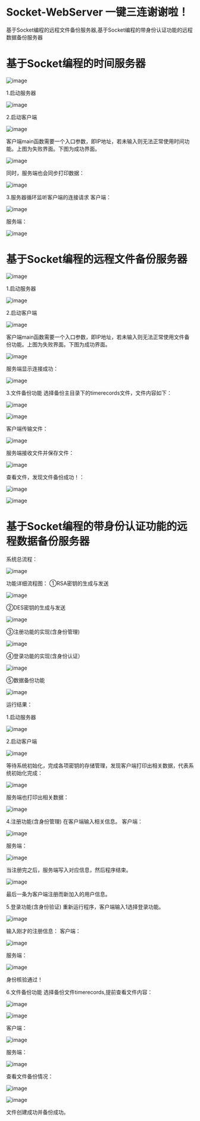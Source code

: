 # Socket-WebServer 一键三连谢谢啦！
基于Socket编程的远程文件备份服务器,基于Socket编程的带身份认证功能的远程 数据备份服务器
# 基于Socket编程的时间服务器
![image](https://github.com/neuljh/Socket-WebServer/assets/132900799/901aaa09-1e27-4428-b726-32354ca28936)

1.启动服务器

![image](https://github.com/neuljh/Socket-WebServer/assets/132900799/7a67a8b3-23f6-4a6e-be17-3c5fc1058db2)

2.启动客户端

![image](https://github.com/neuljh/Socket-WebServer/assets/132900799/3a48f530-2fda-4404-ab4e-205c928c35f0)

客户端main函数需要一个入口参数，即IP地址，若未输入则无法正常使用时间功能。上图为失败界面。下图为成功界面。

![image](https://github.com/neuljh/Socket-WebServer/assets/132900799/af206105-e291-425b-bf4b-d77c39f2daa2)

同时，服务端也会同步打印数据：

![image](https://github.com/neuljh/Socket-WebServer/assets/132900799/7bf2857f-12fa-49a0-b99e-614dd159794b)


3.服务器循环监听客户端的连接请求
客户端：

![image](https://github.com/neuljh/Socket-WebServer/assets/132900799/1663df69-e0bc-4739-84ba-0a83a2c020c8)

服务端：

![image](https://github.com/neuljh/Socket-WebServer/assets/132900799/e950e5b2-c7c0-458c-b32f-db7300ddd816)

# 基于Socket编程的远程文件备份服务器

![image](https://github.com/neuljh/Socket-WebServer/assets/132900799/cecd0539-0c93-49d1-ab06-a4380ec9147a)

1.启动服务器

![image](https://github.com/neuljh/Socket-WebServer/assets/132900799/9dde2fb7-4ac6-4cca-92b7-85ce2f0f31ab)


2.启动客户端

![image](https://github.com/neuljh/Socket-WebServer/assets/132900799/a15834cc-bc55-4598-91fc-4b09883d7f61)

客户端main函数需要一个入口参数，即IP地址，若未输入则无法正常使用文件备份功能。上图为失败界面。下图为成功界面。

![image](https://github.com/neuljh/Socket-WebServer/assets/132900799/ae499aee-e7a9-40ac-b3ad-436d3ca32f2e)

服务端显示连接成功：

![image](https://github.com/neuljh/Socket-WebServer/assets/132900799/ab152245-df39-495a-b0c2-edad2946813b)


3.文件备份功能
选择备份主目录下的timerecords文件，文件内容如下：

![image](https://github.com/neuljh/Socket-WebServer/assets/132900799/05a226fe-9626-469d-ac79-bdab770c9531)

![image](https://github.com/neuljh/Socket-WebServer/assets/132900799/4341fdac-5f85-4984-82d1-b546becd8093)

客户端传输文件：

![image](https://github.com/neuljh/Socket-WebServer/assets/132900799/1ce035c0-398c-47c6-9449-be36cb01b8d1)

服务端接收文件并保存文件：

![image](https://github.com/neuljh/Socket-WebServer/assets/132900799/88653513-263d-4833-9a02-ef2eb46b9e50)

查看文件，发现文件备份成功！：

![image](https://github.com/neuljh/Socket-WebServer/assets/132900799/1e71b393-d77b-4002-ac3b-5bdddc8c2f98)

![image](https://github.com/neuljh/Socket-WebServer/assets/132900799/8de867c9-a3f8-498c-8b53-c4565bb15fa6)

# 基于Socket编程的带身份认证功能的远程数据备份服务器
系统总流程：

![image](https://github.com/neuljh/Socket-WebServer/assets/132900799/6848a411-38aa-4c2f-bf6b-8178d245da52)

功能详细流程图：
①RSA密钥的生成与发送

![image](https://github.com/neuljh/Socket-WebServer/assets/132900799/673252f0-fad4-4b09-8307-ecdaf05f8cf2)

②DES密钥的生成与发送

![image](https://github.com/neuljh/Socket-WebServer/assets/132900799/044576b1-e008-44d9-98b1-7a361a3a2941)

③注册功能的实现(含身份管理)

![image](https://github.com/neuljh/Socket-WebServer/assets/132900799/6c17b7cf-455f-4839-aafd-3fce609ad151)



④登录功能的实现(含身份认证）

![image](https://github.com/neuljh/Socket-WebServer/assets/132900799/99a07bac-f361-4d9e-b0d3-de212014ac31)


⑤数据备份功能

![image](https://github.com/neuljh/Socket-WebServer/assets/132900799/2467362d-89c6-452b-a0d4-1f0105403a0a)

运行结果：

1.启动服务器

![image](https://github.com/neuljh/Socket-WebServer/assets/132900799/bec6abb3-6bb6-49c6-af05-65c45aa158a3)

2.启动客户端

![image](https://github.com/neuljh/Socket-WebServer/assets/132900799/4c420f02-97c8-4c20-bb9e-5e6a707fdee6)

等待系统初始化，完成各项密钥的存储管理，发现客户端打印出相关数据，代表系统初始化完成：

![image](https://github.com/neuljh/Socket-WebServer/assets/132900799/7e5f0a59-3b2d-4296-a3df-6445ef4b6907)

服务端也打印出相关数据：

![image](https://github.com/neuljh/Socket-WebServer/assets/132900799/579edc18-d9c9-41d4-aa59-389122380552)

4.注册功能(含身份管理)
在客户端输入相关信息。
客户端：

![image](https://github.com/neuljh/Socket-WebServer/assets/132900799/26eb9262-f73d-4fed-8444-68a22972258a)

服务端：

![image](https://github.com/neuljh/Socket-WebServer/assets/132900799/4a15d81c-bd76-4fc1-ab97-38d879ef8e1d)


当注册完之后，服务端写入对应信息，然后程序结束。

![image](https://github.com/neuljh/Socket-WebServer/assets/132900799/acd7b8f0-63c1-43e3-a233-a866735b34bd)

最后一条为客户端注册而新加入的用户信息。

5.登录功能(含身份验证)
重新运行程序，客户端输入1选择登录功能。

![image](https://github.com/neuljh/Socket-WebServer/assets/132900799/ceb40230-5651-4f55-9658-5c4e293ba200)

输入刚才的注册信息：
客户端：

![image](https://github.com/neuljh/Socket-WebServer/assets/132900799/0385a798-58f2-4c22-b680-6244c002df74)

服务端：

![image](https://github.com/neuljh/Socket-WebServer/assets/132900799/89606858-3ec0-426f-a4f0-803c6befda83)

身份核验通过！

6.文件备份功能
选择备份文件timerecords,提前查看文件内容：

![image](https://github.com/neuljh/Socket-WebServer/assets/132900799/d3130946-42d0-4e95-adaa-f441d4445b6b)

![image](https://github.com/neuljh/Socket-WebServer/assets/132900799/52992a34-5e95-4bcf-bde8-17627251491c)


客户端：

![image](https://github.com/neuljh/Socket-WebServer/assets/132900799/f537e20c-3ee2-4c01-bf02-a0225f55a213)

服务端：

![image](https://github.com/neuljh/Socket-WebServer/assets/132900799/279db4fc-a108-4a93-b195-4c81d862462b)

查看文件备份情况：

![image](https://github.com/neuljh/Socket-WebServer/assets/132900799/91b913f4-ab65-4797-bd59-2844a119721f)

![image](https://github.com/neuljh/Socket-WebServer/assets/132900799/0042f6fb-1d79-4449-86a8-e4c260e0b602)


文件创建成功并备份成功。

